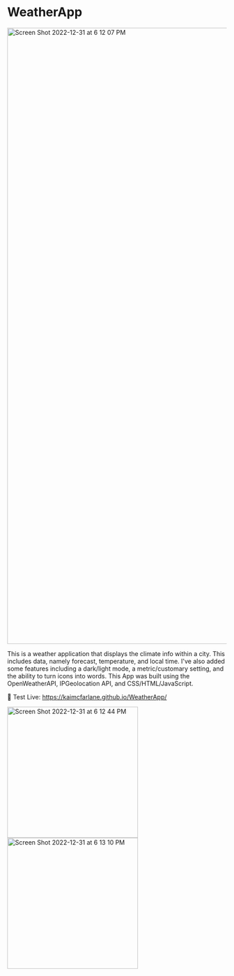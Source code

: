 # WeatherApp

<img width="1411" alt="Screen Shot 2022-12-31 at 6 12 07 PM" src="https://user-images.githubusercontent.com/87865378/210157335-f67cc3c5-fe2a-4075-b729-f6c102a313e0.png">

 This is a weather application that displays the climate info within a city. This includes data, namely forecast, temperature, and local time. I've also added some features including a dark/light mode, a metric/customary setting, and the ability to turn icons into words. This App was built using the OpenWeatherAPI, IPGeolocation API, and CSS/HTML/JavaScript.
 
🚀 Test Live: https://kaimcfarlane.github.io/WeatherApp/

<div display="inline-flex">
<img width="300" alt="Screen Shot 2022-12-31 at 6 12 44 PM" src="https://user-images.githubusercontent.com/87865378/210157349-a077f23b-ef61-49b6-b98c-b55c33fa377d.png">
<img width="300" alt="Screen Shot 2022-12-31 at 6 13 10 PM" src="https://user-images.githubusercontent.com/87865378/210157350-e81a903e-98b1-432b-84a6-359590bcd218.png">
</div>
